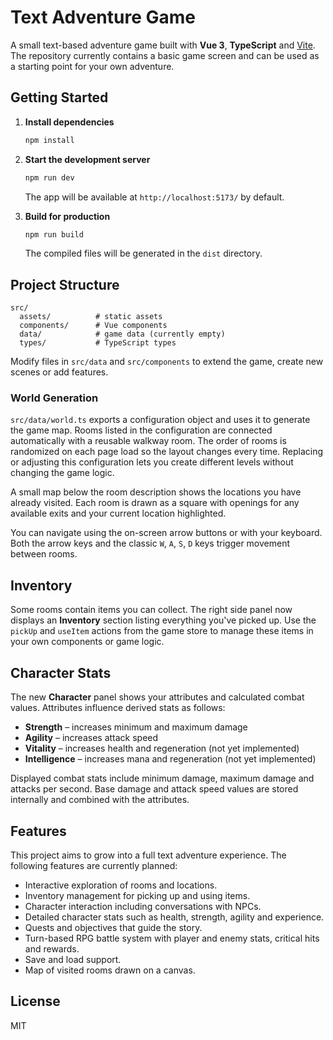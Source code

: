 # Text Adventure Game

A small text-based adventure game built with **Vue 3**, **TypeScript** and [Vite](https://vitejs.dev/). The repository currently contains a basic game screen and can be used as a starting point for your own adventure.

## Getting Started

1. **Install dependencies**

   ```bash
   npm install
   ```

2. **Start the development server**

   ```bash
   npm run dev
   ```

   The app will be available at `http://localhost:5173/` by default.

3. **Build for production**

   ```bash
   npm run build
   ```

   The compiled files will be generated in the `dist` directory.

## Project Structure

```
src/
  assets/          # static assets
  components/      # Vue components
  data/            # game data (currently empty)
  types/           # TypeScript types
```

Modify files in `src/data` and `src/components` to extend the game, create new scenes or add features.

### World Generation

`src/data/world.ts` exports a configuration object and uses it to generate the game map. Rooms listed in the configuration are connected automatically with a reusable walkway room. The order of rooms is randomized on each page load so the layout changes every time. Replacing or adjusting this configuration lets you create different levels without changing the game logic.

A small map below the room description shows the locations you have already visited. Each room is drawn as a square with openings for any available exits and your current location highlighted.

You can navigate using the on-screen arrow buttons or with your keyboard. Both the arrow keys and the classic `W`, `A`, `S`, `D` keys trigger movement between rooms.

## Inventory

Some rooms contain items you can collect. The right side panel now displays an **Inventory** section listing everything you've picked up. Use the `pickUp` and `useItem` actions from the game store to manage these items in your own components or game logic.

## Character Stats

The new **Character** panel shows your attributes and calculated combat values. Attributes influence derived stats as follows:

- **Strength** – increases minimum and maximum damage
- **Agility** – increases attack speed
- **Vitality** – increases health and regeneration (not yet implemented)
- **Intelligence** – increases mana and regeneration (not yet implemented)

Displayed combat stats include minimum damage, maximum damage and attacks per second. Base damage and attack speed values are stored internally and combined with the attributes.

## Features

This project aims to grow into a full text adventure experience. The following features are currently planned:

- Interactive exploration of rooms and locations.
- Inventory management for picking up and using items.
- Character interaction including conversations with NPCs.
- Detailed character stats such as health, strength, agility and experience.
- Quests and objectives that guide the story.
- Turn-based RPG battle system with player and enemy stats, critical hits and rewards.
- Save and load support.
- Map of visited rooms drawn on a canvas.

## License

MIT
